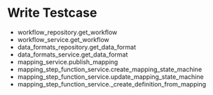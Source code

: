 # Write Testcase

- workflow_repository.get_workflow
- workflow_service.get_workflow
- data_formats_repository.get_data_format
- data_formats_service.get_data_format
- mapping_service.publish_mapping
- mapping_step_function_service.create_mapping_state_machine
- mapping_step_function_service.update_mapping_state_machine
- mapping_step_function_service.\_create_definition_from_mapping
